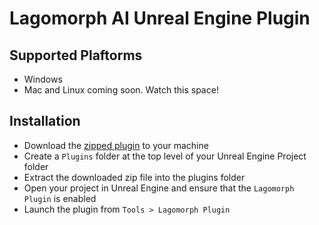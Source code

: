# Lagomorph AI Unreal Engine Plugin

## Supported Plaftorms
- Windows
- Mac and Linux coming soon. Watch this space!

## Installation
 - Download the [zipped plugin](https://github.com/LagomorphAI/unreal-engine-plugin-install/releases/download/v1.0.0/lagomorph_ai_plugin_v1_0_0_win.zip) to your machine
 - Create a ``Plugins`` folder at the top level of your Unreal Engine Project folder
 - Extract the downloaded zip file into the plugins folder
 - Open your project in Unreal Engine and ensure that the ``Lagomorph Plugin`` is enabled
 - Launch the plugin from ``Tools > Lagomorph Plugin`` 
